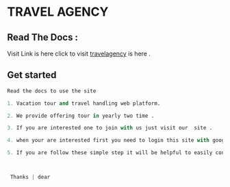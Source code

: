 # TRAVEL AGENCY

## Read The Docs :

Visit Link is here click to visit [travelagency](https://travel-agency-authentication.web.app/) is here .

## Get started

```python
Read the docs to use the site

1. Vacation tour and travel handling web platform.

2. We provide offering tour in yearly two time .

3. If you are interested one to join with us just visit our  site .

4. when your are interested first you need to login this site with google login and then you will be communicate.

5. If you are follow these simple step it will be helpful to easily connect with us and to share your information .



 Thanks | dear

```
